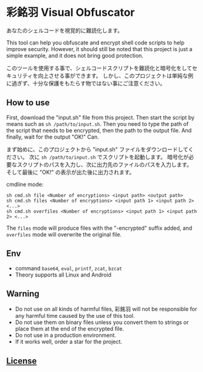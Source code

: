 # 彩銘羽 Visual Obfuscator
あなたのシェルコードを視覚的に難読化します。

This tool can help you obfuscate and encrypt shell code scripts to help improve security.
However, it should still be noted that this project is just a simple example, and it does not bring good protection.

このツールを使用する事で、シェルコードスクリプトを難読化と暗号化をしてセキュリティを向上させる事ができます。
しかし、このプロジェクトは単純な例に過ぎず、十分な保護をもたらす物ではない事にご注意ください。

## How to use
First, download the "input.sh" file from this project.
Then start the script by means such as ```sh /path/to/input.sh```.
Then you need to type the path of the script that needs to be encrypted, then the path to the output file.
And finally, wait for the output "OK!" Can.

まず始めに、このプロジェクトから "input.sh" ファイルをダウンロードしてください。
次に ```sh /path/to/input.sh``` でスクリプトを起動します。
暗号化が必要なスクリプトのパスを入力し、次に出力先のファイルのパスを入力します。
そして最後に "OK!" の表示が出た後に出力されます。

cmdline mode:
``` shell
sh cmd.sh file <Number of encryptions> <input path> <output path>
sh cmd.sh files <Number of encryptions> <input path 1> <input path 2> <...>
sh cmd.sh overfiles <Number of encryptions> <input path 1> <input path 2> <...>
```
The ```files``` mode will produce files with the "-encrypted" suffix added,
and ```overfiles``` mode will overwrite the original file.

## Env
- command ```base64```, ```eval```, ```printf```, ```zcat```, ```bzcat```
- Theory supports all Linux and Android

## Warning
- Do not use on all kinds of harmful files, 彩銘羽 will not be responsible for any harmful time caused by the use of this tool.
- Do not use them on binary files unless you convert them to strings or place them at the end of the encrypted file.
- Do not use in a production environment.
- If it works well, order a star for the project.

## [License](https://github.com/Cai-Ming-Yu/CMY-Visual-Obfuscator/blob/C-M-Y/LICENSE)
